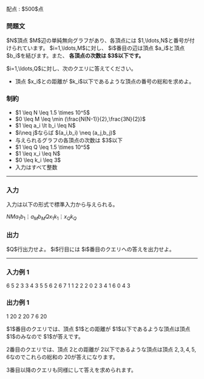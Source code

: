 
<div>

<span>

<span>

<p>
配点 : $500$点
</p>

<div>

<section>

### **問題文**

<p>
$N$頂点 $M$辺の単純無向グラフがあり、各頂点には $1,\ldots,N$と番号が付けられています。 $i=1,\ldots,M$に対し、 $i$番目の辺は頂点 $a_i$と頂点 $b_i$を結びます。また、
<strong>
各頂点の次数は $3$以下です。
</strong>

</p>

<p>
$i=1,\ldots,Q$に対し、次のクエリに答えてください。
</p>

<ul>

<li>
頂点 $x_i$との距離が $k_i$以下であるような頂点の番号の総和を求めよ。
</li>

</ul>

</section>

</div>

<div>

<section>

### **制約**

<ul>

<li>
$1 \leq N \leq 1.5 \times 10^5$
</li>

<li>
$0 \leq M \leq \min (\frac{N(N-1)}{2},\frac{3N}{2})$
</li>

<li>
$1 \leq a_i \lt b_i \leq N$
</li>

<li>
$i\neq j$ならば $(a_i,b_i) \neq (a_j,b_j)$
</li>

<li>
与えられるグラフの各頂点の次数は $3$以下
</li>

<li>
$1 \leq Q \leq 1.5 \times 10^5$
</li>

<li>
$1 \leq x_i \leq N$
</li>

<li>
$0 \leq k_i \leq 3$
</li>

<li>
入力はすべて整数
</li>

</ul>

</section>

</div>

---

<div>

<div>

<section>

### **入力**

<p>
入力は以下の形式で標準入力から与えられる。
</p>

<div>

$N$$M$$a_1$$b_1$$\vdots$$a_M$$b_M$$Q$$x_1$$k_1$$\vdots$$x_Q$$k_Q$
</div>

</section>

</div>

<div>

<section>

### **出力**

<p>
$Q$行出力せよ。 $i$行目には $i$番目のクエリへの答えを出力せよ。
</p>

</section>

</div>

</div>

---

<div>

<section>

### **入力例 1**

<div>

6 5
2 3
3 4
3 5
5 6
2 6
7
1 1
2 2
2 0
2 3
4 1
6 0
4 3

</div>

</section>

</div>

<div>

<section>

### **出力例 1**

<div>

1
20
2
20
7
6
20

</div>

<p>
$1$番目のクエリでは、頂点 $1$との距離が $1$以下であるような頂点は頂点 $1$のみなので $1$が答えです。

$2$番目のクエリでは、頂点 $2$との距離が $2$以下であるような頂点は頂点 $2,3,4,5,6$なのでこれらの総和の $20$が答えになります。

$3$番目以降のクエリも同様にして答えを求められます。
</p>

</section>

</div>

</span>

</span>

</div>
